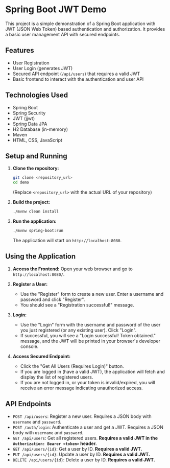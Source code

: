 # Spring Boot JWT Demo

This project is a simple demonstration of a Spring Boot application with JWT (JSON Web Token) based authentication and authorization. It provides a basic user management API with secured endpoints.

## Features

*   User Registration
*   User Login (generates JWT)
*   Secured API endpoint (`/api/users`) that requires a valid JWT
*   Basic frontend to interact with the authentication and user API

## Technologies Used

*   Spring Boot
*   Spring Security
*   JWT (jjwt)
*   Spring Data JPA
*   H2 Database (in-memory)
*   Maven
*   HTML, CSS, JavaScript

## Setup and Running

1.  **Clone the repository:**
    ```bash
    git clone <repository_url>
    cd demo
    ```
    (Replace `<repository_url>` with the actual URL of your repository)

2.  **Build the project:**
    ```bash
    ./mvnw clean install
    ```

3.  **Run the application:**
    ```bash
    ./mvnw spring-boot:run
    ```
    The application will start on `http://localhost:8080`.

## Using the Application

1.  **Access the Frontend:** Open your web browser and go to `http://localhost:8080/`.

2.  **Register a User:**
    *   Use the "Register" form to create a new user. Enter a username and password and click "Register".
    *   You should see a "Registration successful!" message.

3.  **Login:**
    *   Use the "Login" form with the username and password of the user you just registered (or any existing user). Click "Login".
    *   If successful, you will see a "Login successful! Token obtained." message, and the JWT will be printed in your browser's developer console.

4.  **Access Secured Endpoint:**
    *   Click the "Get All Users (Requires Login)" button.
    *   If you are logged in (have a valid JWT), the application will fetch and display the list of registered users.
    *   If you are not logged in, or your token is invalid/expired, you will receive an error message indicating unauthorized access.

## API Endpoints

*   `POST /api/users`: Register a new user. Requires a JSON body with `username` and `password`.
*   `POST /auth/login`: Authenticate a user and get a JWT. Requires a JSON body with `username` and `password`.
*   `GET /api/users`: Get all registered users. **Requires a valid JWT in the `Authorization: Bearer <token>` header.**
*   `GET /api/users/{id}`: Get a user by ID. **Requires a valid JWT.**
*   `PUT /api/users/{id}`: Update a user by ID. **Requires a valid JWT.**
*   `DELETE /api/users/{id}`: Delete a user by ID. **Requires a valid JWT.**


